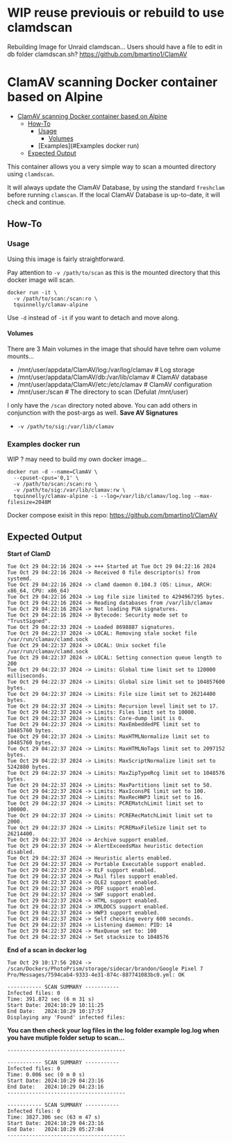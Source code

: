 # WIP reuse previouis or rebuild to use clamdscan

Rebuilding Image for Unraid clamdscan... Users should have a file to edit in db folder clamdscan.sh?
https://github.com/bmartino1/ClamAV

# ClamAV scanning Docker container based on Alpine
 
<!-- TOC -->
- [ClamAV scanning Docker container based on Alpine](#clamav-scanning-docker-container-based-on-alpine)
  - [How-To](#how-to)
    - [Usage](#usage)
      - [Volumes](#volumes)
    - [Examples](#Examples docker run)
  - [Expected Output](#expected-output)
<!-- /TOC --> 

This container allows you a very simple way to scan a mounted directory using `clamdscan`.

It will always update the ClamAV Database, by using the standard `freshclam` before running `clamscan`.
If the local ClamAV Database is up-to-date, it will check and continue.

## How-To

### Usage
Using this image is fairly straightforward.

Pay attention to `-v /path/to/scan` as this is the mounted directory that this docker image will scan.

```
docker run -it \
  -v /path/to/scan:/scan:ro \
  tquinnelly/clamav-alpine
```
Use `-d` instead of `-it` if you want to detach and move along.


#### Volumes

There are 3 Main volumes in the image that should have tehre own volume mounts...
- /mnt/user/appdata/ClamAV/log:/var/log/clamav  # Log storage
- /mnt/user/appdata/ClamAV/db:/var/lib/clamav  # ClamAV database
- /mnt/user/appdata/ClamAV/etc:/etc/clamav  # ClamAV configuration
- /mnt/user:/scan  # The directory to scan (Defulat /mnt/user)

I only have the `/scan` directory noted above. You can add others in conjunction with the post-args as well.
**Save AV Signatures**
* `-v /path/to/sig:/var/lib/clamav`


### Examples docker run

WIP ? may need to build my own docker image...

```
docker run -d --name=ClamAV \
  --cpuset-cpus='0,1' \
  -v /path/to/scan:/scan:ro \
  -v /path/to/sig:/var/lib/clamav:rw \
  tquinnelly/clamav-alpine -i --log=/var/lib/clamav/log.log --max-filesize=2048M
```
Docker compose exisit in this repo:
https://github.com/bmartino1/ClamAV

## Expected Output

**Start of ClamD**

```
Tue Oct 29 04:22:16 2024 -> +++ Started at Tue Oct 29 04:22:16 2024
Tue Oct 29 04:22:16 2024 -> Received 0 file descriptor(s) from systemd.
Tue Oct 29 04:22:16 2024 -> clamd daemon 0.104.3 (OS: Linux, ARCH: x86_64, CPU: x86_64)
Tue Oct 29 04:22:16 2024 -> Log file size limited to 4294967295 bytes.
Tue Oct 29 04:22:16 2024 -> Reading databases from /var/lib/clamav
Tue Oct 29 04:22:16 2024 -> Not loading PUA signatures.
Tue Oct 29 04:22:16 2024 -> Bytecode: Security mode set to "TrustSigned".
Tue Oct 29 04:22:33 2024 -> Loaded 8698887 signatures.
Tue Oct 29 04:22:37 2024 -> LOCAL: Removing stale socket file /var/run/clamav/clamd.sock
Tue Oct 29 04:22:37 2024 -> LOCAL: Unix socket file /var/run/clamav/clamd.sock
Tue Oct 29 04:22:37 2024 -> LOCAL: Setting connection queue length to 200
Tue Oct 29 04:22:37 2024 -> Limits: Global time limit set to 120000 milliseconds.
Tue Oct 29 04:22:37 2024 -> Limits: Global size limit set to 104857600 bytes.
Tue Oct 29 04:22:37 2024 -> Limits: File size limit set to 26214400 bytes.
Tue Oct 29 04:22:37 2024 -> Limits: Recursion level limit set to 17.
Tue Oct 29 04:22:37 2024 -> Limits: Files limit set to 10000.
Tue Oct 29 04:22:37 2024 -> Limits: Core-dump limit is 0.
Tue Oct 29 04:22:37 2024 -> Limits: MaxEmbeddedPE limit set to 10485760 bytes.
Tue Oct 29 04:22:37 2024 -> Limits: MaxHTMLNormalize limit set to 10485760 bytes.
Tue Oct 29 04:22:37 2024 -> Limits: MaxHTMLNoTags limit set to 2097152 bytes.
Tue Oct 29 04:22:37 2024 -> Limits: MaxScriptNormalize limit set to 5242880 bytes.
Tue Oct 29 04:22:37 2024 -> Limits: MaxZipTypeRcg limit set to 1048576 bytes.
Tue Oct 29 04:22:37 2024 -> Limits: MaxPartitions limit set to 50.
Tue Oct 29 04:22:37 2024 -> Limits: MaxIconsPE limit set to 100.
Tue Oct 29 04:22:37 2024 -> Limits: MaxRecHWP3 limit set to 16.
Tue Oct 29 04:22:37 2024 -> Limits: PCREMatchLimit limit set to 100000.
Tue Oct 29 04:22:37 2024 -> Limits: PCRERecMatchLimit limit set to 2000.
Tue Oct 29 04:22:37 2024 -> Limits: PCREMaxFileSize limit set to 26214400.
Tue Oct 29 04:22:37 2024 -> Archive support enabled.
Tue Oct 29 04:22:37 2024 -> AlertExceedsMax heuristic detection disabled.
Tue Oct 29 04:22:37 2024 -> Heuristic alerts enabled.
Tue Oct 29 04:22:37 2024 -> Portable Executable support enabled.
Tue Oct 29 04:22:37 2024 -> ELF support enabled.
Tue Oct 29 04:22:37 2024 -> Mail files support enabled.
Tue Oct 29 04:22:37 2024 -> OLE2 support enabled.
Tue Oct 29 04:22:37 2024 -> PDF support enabled.
Tue Oct 29 04:22:37 2024 -> SWF support enabled.
Tue Oct 29 04:22:37 2024 -> HTML support enabled.
Tue Oct 29 04:22:37 2024 -> XMLDOCS support enabled.
Tue Oct 29 04:22:37 2024 -> HWP3 support enabled.
Tue Oct 29 04:22:37 2024 -> Self checking every 600 seconds.
Tue Oct 29 04:22:37 2024 -> Listening daemon: PID: 14
Tue Oct 29 04:22:37 2024 -> MaxQueue set to: 100
Tue Oct 29 04:22:37 2024 -> Set stacksize to 1048576
```

**End of a scan in docker log**

```
Tue Oct 29 10:17:56 2024 -> /scan/Dockers/PhotoPrism/storage/sidecar/brandon/Google Pixel 7 Pro/Messages/7594cab4-9333-4e31-874c-887741083bc0.yml: OK

----------- SCAN SUMMARY -----------
Infected files: 0
Time: 391.872 sec (6 m 31 s)
Start Date: 2024:10:29 10:11:25
End Date:   2024:10:29 10:17:57
Displaying any 'Found' infected files:
```

**You can then check your log files in the log folder
example log.log when you have mutiple folder setup to scan...**

```
--------------------------------------

----------- SCAN SUMMARY -----------
Infected files: 0
Time: 0.006 sec (0 m 0 s)
Start Date: 2024:10:29 04:23:16
End Date:   2024:10:29 04:23:16
--------------------------------------

----------- SCAN SUMMARY -----------
Infected files: 0
Time: 3827.306 sec (63 m 47 s)
Start Date: 2024:10:29 04:23:16
End Date:   2024:10:29 05:27:04
--------------------------------------
```
